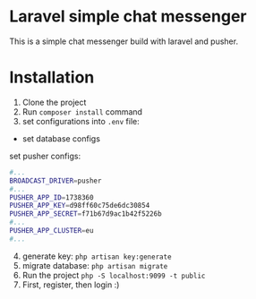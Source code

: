 # Laravel simple chat messenger

This is a simple chat messenger build with laravel and pusher.

# Installation

1. Clone the project
2. Run `composer install` command
3. set configurations into `.env` file:

- set database configs

set pusher configs:

```bash
#...
BROADCAST_DRIVER=pusher
#...
PUSHER_APP_ID=1738360
PUSHER_APP_KEY=d98ff60c75de6dc30854
PUSHER_APP_SECRET=f71b67d9ac1b42f5226b
#...
PUSHER_APP_CLUSTER=eu
#...
```

4. generate key: `php artisan key:generate`
5. migrate database: `php artisan migrate`
6. Run the project `php -S localhost:9099 -t public`
7. First, register, then login :)
